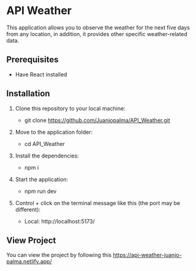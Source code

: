 # API Weather 

This application allows you to observe the weather for the next five days from any location, in addition, it provides other specific weather-related data.

## Prerequisites
- Have React installed

## Installation
1. Clone this repository to your local machine: 
   - git clone https://github.com/Juanjopalma/API_Weather.git

2. Move to the application folder:
   - cd API_Weather

4. Install the dependencies:
   - npm i

5. Start the application:
   - npm run dev

6. Control + click on the terminal message like this (the port may be different):
   - Local:   http://localhost:5173/
  
## View Project
You can view the project by following this https://api-weather-juanjo-palma.netlify.app/
